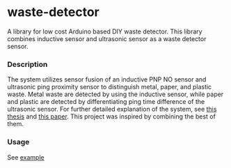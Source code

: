 # waste-detector
A library for low cost Arduino based DIY waste detector. This library combines inductive sensor and ultrasonic sensor as a waste detector sensor.
### Description
The system utilizes sensor fusion of an inductive PNP NO sensor and ultrasonic ping proximity sensor to distinguish metal, paper, and plastic waste. Metal waste are detected by using the inductive sensor, while paper and plastic are detected by differentiating ping time difference of the ultrasonic sensor. For further detailed explanation of the system, see [this thesis](https://www.academia.edu/35934485/Microcontroller-Based_Sorting_System_of_Plastic_Bottles_Tin_Cans_and_Paper_Cartons_through_Ultrasonic_Sensing) and [this paper](https://www.researchgate.net/publication/332824997_A_Low-Cost_Automated_Sorting_Recycle_Bin_powered_by_Arduino_Microcontroller). This project was inspired by combining the best of them.
### Usage
See [example](https://github.com/medreza/waste-detector/blob/master/examples/SimpleDetection.ino)
